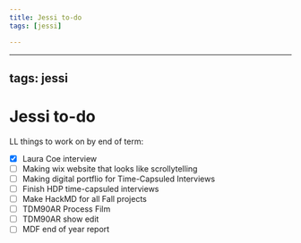```yaml
---
title: Jessi to-do
tags: [jessi]

---
```


---
tags: jessi
---

# Jessi to-do

LL things to work on by end of term:

- [x] Laura Coe interview
- [ ] Making wix website that looks like scrollytelling
- [ ] Making digital portflio for Time-Capsuled Interviews 
- [ ] Finish HDP time-capsuled interviews
- [ ] Make HackMD for all Fall projects
- [ ] TDM90AR Process Film
- [ ] TDM90AR show edit 
- [ ] MDF end of year report